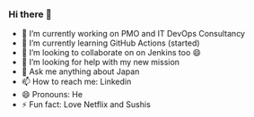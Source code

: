 ### Hi there 👋
- 🔭 I’m currently working on PMO and IT DevOps Consultancy
- 🌱 I’m currently learning GitHub Actions (started)
- 👯 I’m looking to collaborate on on Jenkins too 😄
- 🤔 I’m looking for help with my new mission
- 💬 Ask me anything about Japan
- 📫 How to reach me: Linkedin
- 😄 Pronouns: He
- ⚡ Fun fact: Love Netflix and Sushis

<script type="text/javascript" src="https://platform.linkedin.com/badges/js/profile.js" async defer></script>

<!--
**dimitri-pletschette/dimitri-pletschette** is a ✨ _special_ ✨ repository because its `README.md` (this file) appears on your GitHub profile.

Here are some ideas to get you started:

- 🔭 I’m currently working on ...
- 🌱 I’m currently learning ...
- 👯 I’m looking to collaborate on ...
- 🤔 I’m looking for help with ...
- 💬 Ask me about ...
- 📫 How to reach me: ...
- 😄 Pronouns: ...
- ⚡ Fun fact: ...
-->
